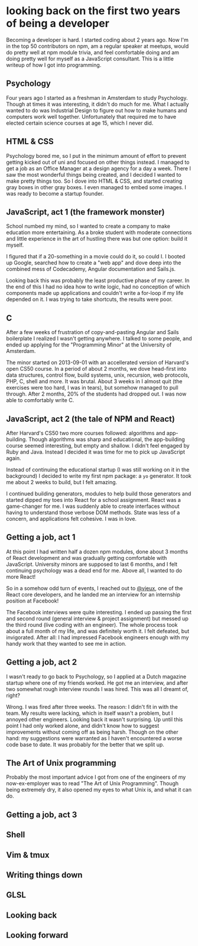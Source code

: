 # looking back on the first two years of being a developer

Becoming a developer is hard. I started coding about 2 years ago. Now I'm in
the top 50 contributors on npm, am a regular speaker at meetups, would do
pretty well at npm module trivia, and feel comfortable doing and am doing
pretty well for myself as a JavaScript consultant. This is a little writeup of
how I got into programming.

## Psychology
Four years ago I started as a freshman in Amsterdam to study Psychology.
Though at times it was interesting, it didn't do much for me. What I actually
wanted to do was Industrial Design to figure out how to make humans and
computers work well together. Unfortunately that required me to have elected
certain science courses at age 15, which I never did.

## HTML & CSS
Psychology bored me, so I put in the minimum amount of effort to prevent
getting kicked out of uni and focused on other things instead. I managed to get
a job as an Office Manager at a design agency for a day a week. There I saw the
most wonderful things being created, and I decided I wanted to make pretty
things too. So I dove into HTML & CSS, and started creating gray boxes in other
gray boxes. I even managed to embed some images. I was ready to become a
startup founder.

## JavaScript, act 1 (the framework monster)
School numbed my mind, so I wanted to create a company to make education more
entertaining. As a broke student with moderate connections and little
experience in the art of hustling there was but one option: build it myself.

I figured that if a 20-something in a movie could do it, so could I. I booted
up Google, searched how to create a "web app" and dove deep into the combined
mess of Codecademy, Angular documentation and Sails.js.

Looking back this was probably the least productive phase of my career. In the
end of this I had no idea how to write logic, had no conception of which
components made up applications and couldn't write a for-loop if my life
depended on it. I was trying to take shortcuts, the results were poor.

## C
After a few weeks of frustration of copy-and-pasting Angular and Sails
boilerplate I realized I wasn't getting anywhere. I talked to some people, and
ended up applying for the "Programming Minor" at the University of Amsterdam.

The minor started on 2013-09-01 with an accellerated version of Harvard's open
CS50 course. In a period of about 2 months, we dove head-first into data
structures, control flow, build systems, unix, recursion, web protocols, PHP,
C, shell and more. It was brutal. About 3 weeks in I almost quit (the exercises
were too hard, I was in tears), but somehow managed to pull through. After 2
months, 20% of the students had dropped out. I was now able to comfortably
write C.

## JavaScript, act 2 (the tale of NPM and React)
After Harvard's CS50 two more courses followed: algorithms and app-building.
Though algorithms was sharp and educational, the app-building course seemed
interesting, but empty and shallow. I didn't feel engaged by Ruby and Java.
Instead I decided it was time for me to pick up JavaScript again.

Instead of continuing the educational startup (I was still working on it in the
background) I decided to write my first npm package: a `yo` generator. It took
me about 2 weeks to build, but I felt amazing.

I continued building generators, modules to help build those generators and
started dipped my toes into React for a school assignment. React was a
game-changer for me. I was suddenly able to create interfaces without having to
understand those verbose DOM methods. State was less of a concern, and
applications felt cohesive. I was in love.

## Getting a job, act 1
At this point I had written half a dozen npm modules, done about 3 months of
React development and was gradually getting comfortable with JavaScript.
University minors are supposed to last 6 months, and I felt continuing
psychology was a dead end for me. Above all, I wanted to do more React!

So in a somehow odd turn of events, I reached out to
[@vjeux](https://twitter.com/vjeux), one of the React core developers, and he
landed me an interview for an internship position at Facebook!

The Facebook interviews were quite interesting. I ended up passing the first
and second round (general interview & project assignment) but messed up the
third round (live coding with an engineer). The whole process took about a full
month of my life, and was definitely worth it. I felt defeated, but
invigorated. After all: I had impressed Facebook engineers enough with my
handy work that they wanted to see me in action.

## Getting a job, act 2
I wasn't ready to go back to Psychology, so I applied at a Dutch magazine
startup where one of my friends worked. He got me an interview, and after two
somewhat rough interview rounds I was hired. This was all I dreamt of, right?

Wrong. I was fired after three weeks. The reason: I didn't fit in with the
team. My results were lacking, which in itself wasn't a problem, but I annoyed
other engineers. Looking back it wasn't surprising. Up until this point I had
only worked alone, and didn't know how to suggest improvements without coming
off as being harsh. Though on the other hand: my suggestions were warranted as
I haven't encountered a worse code base to date. It was probably for the
better that we split up.

## The Art of Unix programming
Probably the most important advice I got from one of the engineers of my
now-ex-employer was to read "The Art of Unix Programming". Though being
extremely dry, it also opened my eyes to what Unix is, and what it can do.

## Getting a job, act 3

## Shell

## Vim & tmux

## Writing things down

## GLSL

## Looking back

## Looking forward
